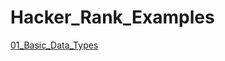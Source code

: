 # Hacker_Rank_Examples
<a href="https://github.com/nspython/Hacker_Rank_Examples/tree/master/01_Basic_Data_Types">01_Basic_Data_Types </a>
